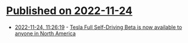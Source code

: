 # [Published on 2022-11-24](index.md)

* [2022-11-24, 11:26:19](https://news.ycombinator.com/item?id=33730115) - [Tesla Full Self-Driving Beta is now available to anyone in North America](https://twitter.com/elonmusk/status/1595682322707267584)
